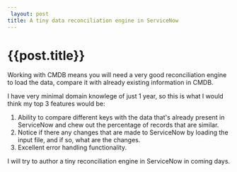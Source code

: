 ```yaml
---
 layout: post
title: A tiny data reconciliation engine in ServiceNow
--- 
```

 {{post.title}}
======================================================
Working with CMDB means you will need a very good reconciliation engine to load the data, compare it with already existing information in CMDB.

I have very minimal domain knowlege of just 1 year, so this is what I would think my top 3 features would be:

1. Ability to compare different keys with the data that's already present in ServiceNow and chew out the percentage of records that are similar.
2. Notice if there any changes that are made to ServiceNow by loading the input file, and if so, what are the changes.
3. Excellent error handling functionality.

I will try to author a tiny reconciliation engine in ServiceNow in coming days.